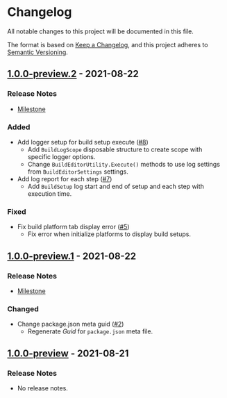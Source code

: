 # Changelog

All notable changes to this project will be documented in this file.

The format is based on [Keep a Changelog](https://keepachangelog.com/en/1.0.0/),
and this project adheres to [Semantic Versioning](https://semver.org/spec/v2.0.0.html).

## [1.0.0-preview.2](https://github.com/unity-game-framework/ugf-build/releases/tag/1.0.0-preview.2) - 2021-08-22  

### Release Notes

- [Milestone](https://github.com/unity-game-framework/ugf-build/milestone/2?closed=1)  
    

### Added

- Add logger setup for build setup execute ([#8](https://github.com/unity-game-framework/ugf-build/pull/8))  
    - Add `BuildLogScope` disposable structure to create scope with specific logger options.
    - Change `BuildEditorUtility.Execute()` methods to use log settings from `BuildEditorSettings` settings.
- Add log report for each step ([#7](https://github.com/unity-game-framework/ugf-build/pull/7))  
    - Add `BuildSetup` log start and end of setup and each step with execution time.

### Fixed

- Fix build platform tab display error ([#5](https://github.com/unity-game-framework/ugf-build/pull/5))  
    - Fix error when initialize platforms to display build setups.

## [1.0.0-preview.1](https://github.com/unity-game-framework/ugf-build/releases/tag/1.0.0-preview.1) - 2021-08-22  

### Release Notes

- [Milestone](https://github.com/unity-game-framework/ugf-build/milestone/1?closed=1)  
    

### Changed

- Change package.json meta guid ([#2](https://github.com/unity-game-framework/ugf-build/pull/2))  
    - Regenerate _Guid_ for `package.json` meta file.

## [1.0.0-preview](https://github.com/unity-game-framework/ugf-build/releases/tag/1.0.0-preview) - 2021-08-21  

### Release Notes

- No release notes.


